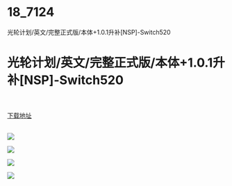 # 18_7124
光轮计划/英文/完整正式版/本体+1.0.1升补[NSP]-Switch520
# 光轮计划/英文/完整正式版/本体+1.0.1升补[NSP]-Switch520
 <br/></br>
[下载地址](https://www.switch520.cc/article/7124 "下载地址")
<br/></br>

<p><span><strong><img src="https://www.switch520.cc/muke_img/upload_art_editor_20201103-1_1312d02fe43c1af5ce2ef65b9fc0b11a.jpg"></strong></span></p>
<p><span><strong><img src="https://www.switch520.cc/muke_img/upload_art_editor_20201103-1_52ce645b38696fef0cc6431df6ae6de9.jpg"></strong></span></p>
<p><span><strong><img src="https://www.switch520.cc/muke_img/upload_art_editor_20201103-1_d3b239052cb901415b83f059651c0080.jpg"></strong></span></p>
<p><span><strong><img src="https://www.switch520.cc/muke_img/upload_art_editor_20201103-1_5bd603a25a83153d67f4f7150befb7da.jpg"></strong></span></p>
<p></p>
<p></p>

